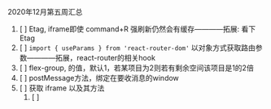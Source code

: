 2020年12月第五周汇总

1. [ ]  Etag, iframe即使 command+R 强刷新仍然会有缓存————拓展: 看下Etag
2. [ ]  `import { useParams } from 'react-router-dom'` 以对象方式获取路由参数————拓展，react-router的相关hook
3. [ ]  flex-group, 的值，默认1，若某项目为2则若有剩余空间该项目是1的2倍
4. [ ]  postMessage方法，绑定在要收消息的window
5. [ ]  获取 iframe 以及其方法
   1. [ ]